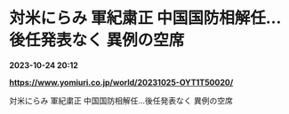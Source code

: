 # 対米にらみ 軍紀粛正 中国国防相解任…後任発表なく 異例の空席

**2023-10-24 20:12**

**https://www.yomiuri.co.jp/world/20231025-OYT1T50020/**

対米にらみ 軍紀粛正 中国国防相解任…後任発表なく 異例の空席